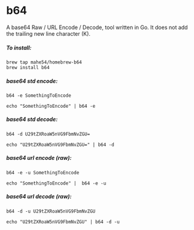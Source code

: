 # b64
A base64 Raw / URL Encode / Decode, tool written in Go.
It does not add the trailing new line character (K).

##### To install:
```
brew tap mahe54/homebrew-b64
brew install b64

```
##### base64 std encode:
```
b64 -e SomethingToEncode
```
```
echo "SomethingToEncode" | b64 -e
```

##### base64 std decode:
```
b64 -d U29tZXRoaW5nVG9FbmNvZGU=
```
```
echo "U29tZXRoaW5nVG9FbmNvZGU=" | b64 -d
```

##### base64 url encode (raw):
```
b64 -e -u SomethingToEncode
```
```
echo "SomethingToEncode" |  b64 -e -u
```

##### base64 url decode (raw):
```
b64 -d -u U29tZXRoaW5nVG9FbmNvZGU
```
```
echo "U29tZXRoaW5nVG9FbmNvZGU" | b64 -d -u
```